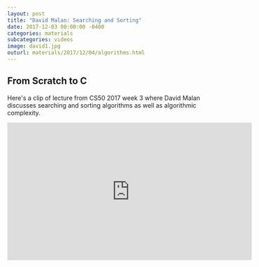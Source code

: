 ```yaml
---
layout: post
title: "David Malan: Searching and Sorting"
date: 2017-12-03 00:00:00 -0400
categories: materials
subcategories: videos
image: david1.jpg
outurl: materials/2017/12/04/algorithms.html
---
```


## From Scratch to C

Here's a clip of lecture from CS50 2017 week 3 where David Malan discusses searching and sorting algorithms as well as algorithmic complexity.

<iframe width="560" height="315" src="https://www.youtube.com/embed/U9o49qwa6hk?start=1620&end=3543" frameborder="0" allowfullscreen></iframe>

